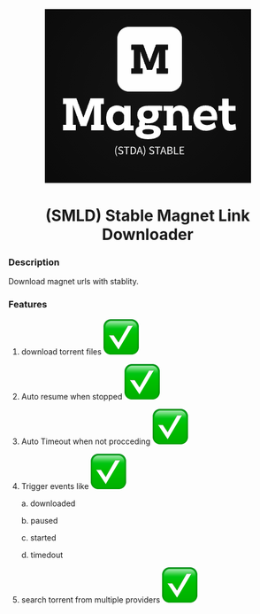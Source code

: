 
<center>
<img src="media/logo.png" alt="STDA) Stable Tor Api logo">

# (SMLD) Stable Magnet Link Downloader

</center>


### Description

Download magnet urls with stablity.

### Features

1. download torrent files ![available](media/check.png)
2. Auto resume when stopped ![available](media/check.png)
3. Auto Timeout when not procceding ![available](media/check.png)
4. Trigger events like ![available](media/check.png)

    a. downloaded

    b. paused

    c. started
    
    d. timedout

5. search torrent from multiple providers ![available](media/check.png)

<!-- Security scan triggered at 2025-09-01 23:09:57 -->